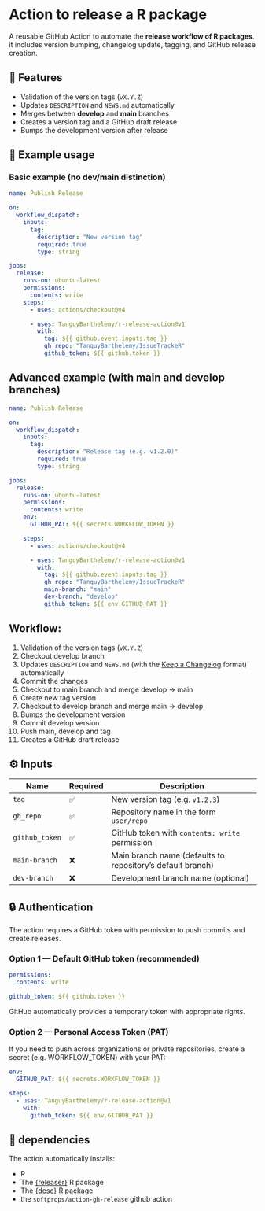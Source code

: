 # Action to release a R package

A reusable GitHub Action to automate the **release workflow of R packages**. it includes version bumping, changelog update, tagging, and GitHub release creation.


## 🚀 Features

- Validation of the version tags (`vX.Y.Z`)
- Updates `DESCRIPTION` and `NEWS.md` automatically
- Merges between **develop** and **main** branches
- Creates a version tag and a GitHub draft release
- Bumps the development version after release


## 🧩 Example usage

### Basic example (no dev/main distinction)

```yaml
name: Publish Release

on:
  workflow_dispatch:
    inputs:
      tag:
        description: "New version tag"
        required: true
        type: string

jobs:
  release:
    runs-on: ubuntu-latest
    permissions:
      contents: write
    steps:
      - uses: actions/checkout@v4

      - uses: TanguyBarthelemy/r-release-action@v1
        with:
          tag: ${{ github.event.inputs.tag }}
          gh_repo: "TanguyBarthelemy/IssueTrackeR"
          github_token: ${{ github.token }}
```


## Advanced example (with main and develop branches)

```yaml
name: Publish Release

on:
  workflow_dispatch:
    inputs:
      tag:
        description: "Release tag (e.g. v1.2.0)"
        required: true
        type: string

jobs:
  release:
    runs-on: ubuntu-latest
    permissions:
      contents: write
    env:
      GITHUB_PAT: ${{ secrets.WORKFLOW_TOKEN }}

    steps:
      - uses: actions/checkout@v4

      - uses: TanguyBarthelemy/r-release-action@v1
        with:
          tag: ${{ github.event.inputs.tag }}
          gh_repo: "TanguyBarthelemy/IssueTrackeR"
          main-branch: "main"
          dev-branch: "develop"
          github_token: ${{ env.GITHUB_PAT }}
```


## Workflow:

1) Validation of the version tags (`vX.Y.Z`)
2) Checkout develop branch
3) Updates `DESCRIPTION` and `NEWS.md` (with the [Keep a Changelog](https://keepachangelog.com/en/1.1.0/) format)  automatically
4) Commit the changes
5) Checkout to main branch and merge develop -> main
6) Create new tag version
7) Checkout to develop branch and merge main -> develop
8) Bumps the development version
9) Commit develop version
10) Push main, develop and tag
11) Creates a GitHub draft release


## ⚙️ Inputs

| Name | Required | Description |
|------|-----------|-------------|
| `tag` | ✅ | New version tag (e.g. `v1.2.3`) |
| `gh_repo` | ✅ | Repository name in the form `user/repo` |
| `github_token` | ✅ | GitHub token with `contents: write` permission |
| `main-branch` | ❌ | Main branch name (defaults to repository’s default branch) |
| `dev-branch` | ❌ | Development branch name (optional) |


## 🔒 Authentication

The action requires a GitHub token with permission to push commits and create releases.

### Option 1 — Default GitHub token (recommended)

```yaml
permissions:
  contents: write

github_token: ${{ github.token }}
```

GitHub automatically provides a temporary token with appropriate rights.

### Option 2 — Personal Access Token (PAT)

If you need to push across organizations or private repositories, create a secret (e.g. WORKFLOW_TOKEN) with your PAT:


```yaml
env:
  GITHUB_PAT: ${{ secrets.WORKFLOW_TOKEN }}

steps:
  - uses: TanguyBarthelemy/r-release-action@v1
    with:
      github_token: ${{ env.GITHUB_PAT }}
```

## 🧰 dependencies

The action automatically installs:

- R
- The [{releaser}](http://github.com/tanguyBarthelemy/releaser) R package
- The [{desc}](https://github.com/r-lib/desc) R package
- the `softprops/action-gh-release` github action
